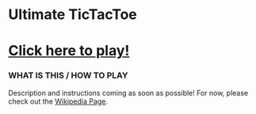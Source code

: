 # Ultimate TicTacToe
# [Click here to play!](http://johnrobertson.xyz/tictactoe)
### WHAT IS THIS / HOW TO PLAY
Description and instructions coming as soon as possible! For now, please check out the [Wikipedia Page](https://en.wikipedia.org/wiki/Ultimate_tic-tac-toe).
